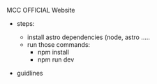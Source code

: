  MCC OFFICIAL Website 


* steps: 
    - install astro dependencies (node, astro .....
    - run those commands:
        * npm install 
        * npm run dev

* guidlines
